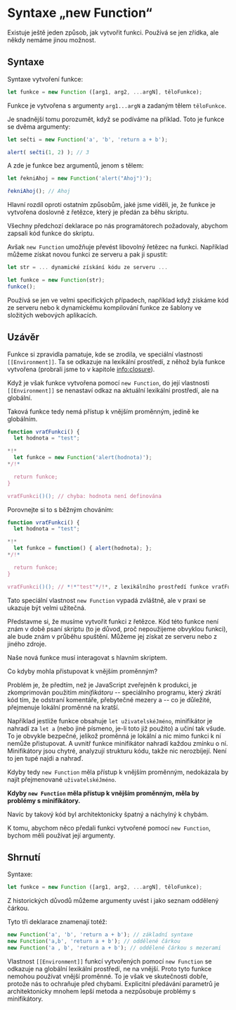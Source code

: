 
# Syntaxe „new Function“

Existuje ještě jeden způsob, jak vytvořit funkci. Používá se jen zřídka, ale někdy nemáme jinou možnost.

## Syntaxe

Syntaxe vytvoření funkce:

```js
let funkce = new Function ([arg1, arg2, ...argN], těloFunkce);
```

Funkce je vytvořena s argumenty `arg1...argN` a zadaným tělem `těloFunkce`.

Je snadnější tomu porozumět, když se podíváme na příklad. Toto je funkce se dvěma argumenty:

```js run
let sečti = new Function('a', 'b', 'return a + b');

alert( sečti(1, 2) ); // 3
```

A zde je funkce bez argumentů, jenom s tělem:

```js run
let řekniAhoj = new Function('alert("Ahoj")');

řekniAhoj(); // Ahoj
```

Hlavní rozdíl oproti ostatním způsobům, jaké jsme viděli, je, že funkce je vytvořena doslovně z řetězce, který je předán za běhu skriptu.

Všechny předchozí deklarace po nás programátorech požadovaly, abychom zapsali kód funkce do skriptu.

Avšak `new Function` umožňuje převést libovolný řetězec na funkci. Například můžeme získat novou funkci ze serveru a pak ji spustit:

```js
let str = ... dynamické získání kódu ze serveru ...

let funkce = new Function(str);
funkce();
```

Používá se jen ve velmi specifických případech, například když získáme kód ze serveru nebo k dynamickému kompilování funkce ze šablony ve složitých webových aplikacích.

## Uzávěr

Funkce si zpravidla pamatuje, kde se zrodila, ve speciální vlastnosti `[[Environment]]`. Ta se odkazuje na lexikální prostředí, z něhož byla funkce vytvořena (probrali jsme to v kapitole <info:closure>).

Když je však funkce vytvořena pomocí `new Function`, do její vlastnosti `[[Environment]]` se nenastaví odkaz na aktuální lexikální prostředí, ale na globální.

Taková funkce tedy nemá přístup k vnějším proměnným, jedině ke globálním.

```js run
function vraťFunkci() {
  let hodnota = "test";

*!*
  let funkce = new Function('alert(hodnota)');
*/!*

  return funkce;
}

vraťFunkci()(); // chyba: hodnota není definována
```

Porovnejte si to s běžným chováním:

```js run
function vraťFunkci() {
  let hodnota = "test";

*!*
  let funkce = function() { alert(hodnota); };
*/!*

  return funkce;
}

vraťFunkci()(); // *!*"test"*/!*, z lexikálního prostředí funkce vraťFunkci
```

Tato speciální vlastnost `new Function` vypadá zvláštně, ale v praxi se ukazuje být velmi užitečná.

Představme si, že musíme vytvořit funkci z řetězce. Kód této funkce není znám v době psaní skriptu (to je důvod, proč nepoužijeme obvyklou funkci), ale bude znám v průběhu spuštění. Můžeme jej získat ze serveru nebo z jiného zdroje.

Naše nová funkce musí interagovat s hlavním skriptem.

Co kdyby mohla přistupovat k vnějším proměnným?

Problém je, že předtím, než je JavaScript zveřejněn k produkci, je zkomprimován použitím *minifikátoru* -- speciálního programu, který zkrátí kód tím, že odstraní komentáře, přebytečné mezery a -- co je důležité, přejmenuje lokální proměnné na kratší.

Například jestliže funkce obsahuje `let uživatelskéJméno`, minifikátor je nahradí za `let a` (nebo jiné písmeno, je-li toto již použito) a učiní tak všude. To je obvykle bezpečné, jelikož proměnná je lokální a nic mimo funkci k ní nemůže přistupovat. A uvnitř funkce minifikátor nahradí každou zmínku o ní. Minifikátory jsou chytré, analyzují strukturu kódu, takže nic nerozbíjejí. Není to jen tupé najdi a nahraď.

Kdyby tedy `new Function` měla přístup k vnějším proměnným, nedokázala by najít přejmenované `uživatelskéJméno`.

**Kdyby `new Function` měla přístup k vnějším proměnným, měla by problémy s minifikátory.**

Navíc by takový kód byl architektonicky špatný a náchylný k chybám.

K tomu, abychom něco předali funkci vytvořené pomocí `new Function`, bychom měli používat její argumenty.

## Shrnutí

Syntaxe:

```js
let funkce = new Function ([arg1, arg2, ...argN], těloFunkce);
```

Z historických důvodů můžeme argumenty uvést i jako seznam oddělený čárkou.

Tyto tři deklarace znamenají totéž:

```js
new Function('a', 'b', 'return a + b'); // základní syntaxe
new Function('a,b', 'return a + b'); // oddělené čárkou
new Function('a , b', 'return a + b'); // oddělené čárkou s mezerami
```

Vlastnost `[[Environment]]` funkcí vytvořených pomocí `new Function` se odkazuje na globální lexikální prostředí, ne na vnější. Proto tyto funkce nemohou používat vnější proměnné. To je však ve skutečnosti dobře, protože nás to ochraňuje před chybami. Explicitní předávání parametrů je architektonicky mnohem lepší metoda a nezpůsobuje problémy s minifikátory.

